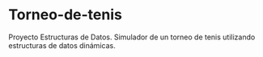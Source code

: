 # Torneo-de-tenis
Proyecto Estructuras de Datos. Simulador de un torneo de tenis utilizando estructuras de datos dinámicas.
